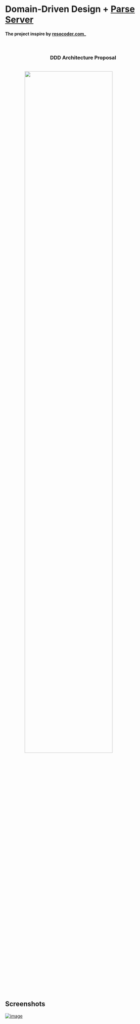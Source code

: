 # Domain-Driven Design + [Parse Server](https://www.back4app.com)


#### The project inspire by [resocoder.com](https://resocoder.com)_

<br />

<h3 align="center">DDD Architecture Proposal</h3>

<br />

<img src="https://github.com/ResoCoder/flutter-ddd-firebase-course/blob/master/ddd-architecture-proposal.svg" style="display: block; margin-left: auto; margin-right: auto; width: 75%;"/>

<br />
<br />

## Screenshots
[![image](https://www.linkpicture.com/q/app_concert.jpg)](https://www.linkpicture.com/view.php?img=LPic619f5ac42dbc4408285224)

